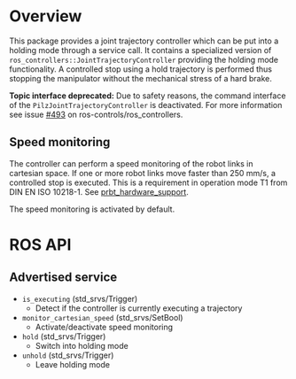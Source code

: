 # Overview
This package provides a joint trajectory controller which can be put into a holding mode through a service call.
It contains a specialized version of `ros_controllers::JointTrajectoryController` providing the holding mode functionality.
A controlled stop using a hold trajectory is performed thus stopping the manipulator without the mechanical stress of a hard brake.

**Topic interface deprecated:**
Due to safety reasons, the command interface of the `PilzJointTrajectoryController` is deactivated. For more information
see issue [#493](https://github.com/ros-controls/ros_controllers/issues/493) on ros-controls/ros_controllers.

## Speed monitoring
The controller can perform a speed monitoring of the robot links in cartesian space. If one or more robot links move faster than 250 mm/s, a controlled stop is executed. This is a requirement in operation mode T1 from DIN EN ISO 10218-1. See [prbt_hardware_support](https://github.com/PilzDE/pilz_robots/blob/melodic-devel/prbt_hardware_support).

The speed monitoring is activated by default.

# ROS API
## Advertised service
- `is_executing` (std_srvs/Trigger)
  - Detect if the controller is currently executing a trajectory
- `monitor_cartesian_speed` (std_srvs/SetBool)
  - Activate/deactivate speed monitoring
- `hold` (std_srvs/Trigger)
  - Switch into holding mode
- `unhold` (std_srvs/Trigger)
  - Leave holding mode

